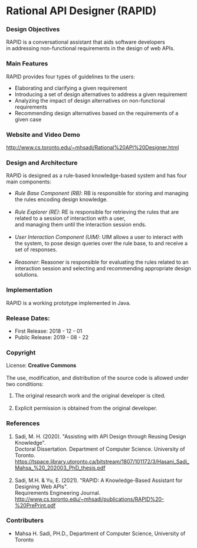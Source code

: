# Rational API Designer (RAPID)

### Design Objectives
RAPID is a conversational assistant that aids software developers <br> 
in addressing non-functional requirements in the design of web APIs.

### Main Features
RAPID provides four types of guidelines to the users: <Enter>
* Elaborating and clarifying a given requirement
* Introducing a set of design alternatives to address a given requirement
* Analyzing the impact of design alternatives on non-functional requirements
* Recommending design alternatives based on the requirements of a given case
   
### Website and Video Demo
<a> http://www.cs.toronto.edu/~mhsadi/Rational%20API%20Designer.html </a>

### Design and Architecture
RAPID is designed as a rule-based knowledge-based system and has four main components:<br>
* *Rule Base Component (RB)*: RB is responsible for storing and managing the rules encoding design knowledge. 
   <br><br>
* *Rule Explorer (RE)*: RE is responsible for retrieving the rules that are related to a session of interaction with a user, <br> 
  and managing them until the interaction session ends.
  <br><br> 
* *User Interaction Component (UIM)*: UIM allows a user to interact with the system, to pose design queries over the rule base, to and receive a set of responses. 
<br><br>
* *Reasoner*: Reasoner is responsible for evaluating the rules related to an interaction session and selecting and recommending appropriate design solutions. 

### Implementation
RAPID is a working prototype implemented in Java.

### Release Dates:
* First Release: 2018 - 12 - 01
* Public Release: 2019 - 08 - 22

### Copyright
License: **Creative Commons** <br><br>
The use, modification, and distribution of the source code is allowed under two conditions:
1. The original research work and the original developer is cited.
<br><br>
2. Explicit permission is obtained from the original developer.

### References
1. Sadi, M. H. (2020). "Assisting with API Design through Reusing Design Knowledge". <br>
Doctoral Dissertation. Department of Computer Science. University of Toronto.
<a> https://tspace.library.utoronto.ca/bitstream/1807/101172/3/Hasani_Sadi_Mahsa_%20_202003_PhD_thesis.pdf </a>
<br> <br>
2. Sadi, M.H. & Yu, E. (2021). "RAPID: A Knowledge-Based Assistant for Designing Web APIs". <br>
Requirements Engineering Journal.
<a> http://www.cs.toronto.edu/~mhsadi/publications/RAPID%20-%20PrePrint.pdf </a>

### Contributers
* Mahsa H. Sadi, PH.D., Department of Computer Science, University of Toronto
